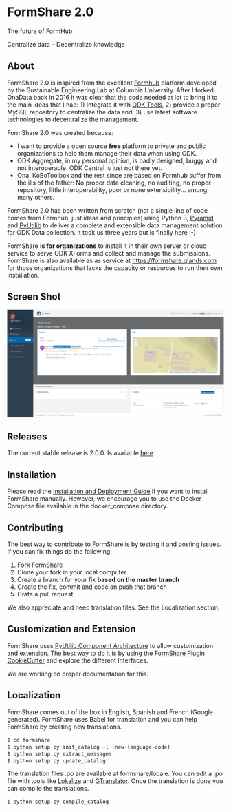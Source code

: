 FormShare 2.0
=========
The future of FormHub

Centralize data – Decentralize knowledge

About
-----
FormShare 2.0 is inspired from the excellent [Formhub](<http://github.com/SEL-Columbia/formhub>) platform developed by the Sustainable Engineering Lab at Columbia University. After I forked OnaData back in 2016 it was clear that the code needed at lot to bring it to the main ideas that I had: 1) Integrate it with [ODK Tools](https://github.com/qlands/odktools), 2) provide a proper MySQL repository to centralize the data and, 3) use latest software technologies to decentralize the management.

FormShare 2.0 was created because:

* I want to provide a open source **free** platform to private and public organizations to help them manage their data when using ODK.
* ODK Aggregate, in my personal opinion, is badly designed, buggy and not interoperable. ODK Central is just not there yet.
* Ona, KoBoToolbox and the rest since are based on Formhub suffer from the ills of the father: No proper data cleaning, no auditing, no proper repository, little interoperability, poor or none extensibility... among many others.

FormShare 2.0 has been written from scratch (not a single line of code comes from Formhub, just ideas and principles) using Python 3, [Pyramid](https://trypyramid.com/) and [PyUtilib](https://github.com/PyUtilib/pyutilib) to deliver a complete and extensible data management solution for ODK Data collection. It took us three years but is finally here :-)

FormShare **is for organizations** to install it in their own server or cloud service to serve ODK XForms and collect and manage the submissions. FormShare is also available as as service at https://formshare.qlands.com for those organizations that lacks the capacity or resources to run their own installation.

Screen Shot
----------

![Image](./Screenshot.png?raw=true "FormShare home screen")

Releases
------------
The current stable release is 2.0.0. Is available [here](https://github.com/qlands/FormShare/tree/stable-2.0) 

Installation
------------
Please read the [Installation and Deployment Guide](install_steps.txt) if you want to install FormShare manually. However, we encourage you to use the Docker Compose file available in the docker_compose directory.


Contributing
------------

The best way to contribute to FormShare is by testing it and posting issues. If you can fix things do the following:

1. Fork FormShare
2. Clone your fork in your local computer
3. Create a branch for your fix **based on the master branch**
4. Create the fix, commit and code an push that branch
5. Crate a pull request

We also appreciate and need translation files. See the Localization section.

Customization and Extension
------------
FormShare uses [PyUtilib Component Architecture](http://citeseerx.ist.psu.edu/viewdoc/download?doi=10.1.1.616.8737&rep=rep1&type=pdf) to allow customization and extension. The best way to do it is by using the [FormShare Plugin CookieCutter](https://github.com/qlands/formshare-cookiecutter-plugin) and explore the different Interfaces.

We are working on proper documentation for this.


Localization
------------

FormShare comes out of the box in English, Spanish and French (Google generated). FormShare uses Babel for translation and you can help FormShare by creating new translations.


    $ cd formshare
    $ python setup.py init_catalog -l [new-language-code]
    $ python setup.py extract_messages
    $ python setup.py update_catalog

The translation files .po are available at formshare/locale. You can edit a .po file with tools like [Lokalize](https://userbase.kde.org/Lokalize) and [GTranslator](https://gitlab.gnome.org/GNOME/gtranslator). Once the translation is done you can compile the translations.


    $ python setup.py compile_catalog
